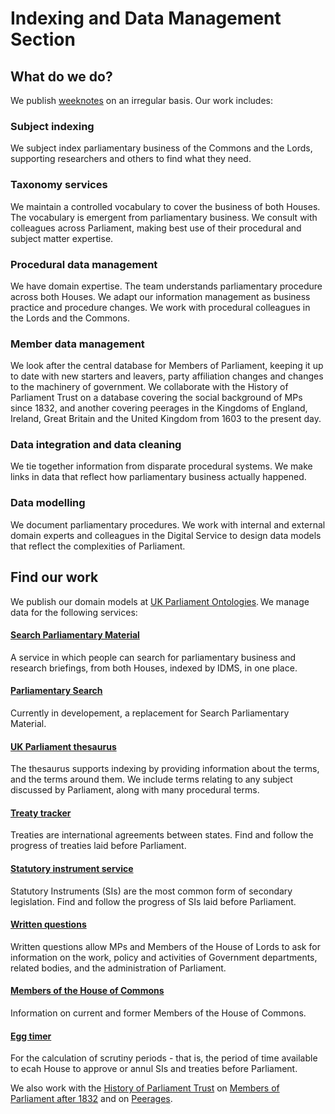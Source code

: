 # Indexing and Data Management Section

## What do we do?  

We publish [weeknotes](https://ukparliament.github.io/ontologies/meta/weeknotes/) on an irregular basis. Our work includes:

### Subject indexing 
We subject index parliamentary business of the Commons and the Lords, supporting researchers and others to find what they need.

### Taxonomy services
We maintain a controlled vocabulary to cover the business of both Houses. The vocabulary is emergent from parliamentary business. We consult with colleagues across Parliament, making best use of their procedural and subject matter expertise. 

### Procedural data management 
We have domain expertise. The team understands parliamentary procedure across both Houses. We adapt our information management as business practice and procedure changes. We work with procedural colleagues in the Lords and the Commons. 

### Member data management
We look after the central database for Members of Parliament, keeping it up to date with new starters and leavers, party affiliation changes and changes to the machinery of government. We collaborate with the History of Parliament Trust on a database covering the social background of MPs since 1832, and another covering peerages in the Kingdoms of England, Ireland, Great Britain and the United Kingdom from 1603 to the present day. 

### Data integration and data cleaning 
We tie together information from disparate procedural systems. We make links in data that reflect how parliamentary business actually happened. 

### Data modelling 
We document parliamentary procedures. We work with internal and external domain experts and colleagues in the Digital Service to design data models that reflect the complexities of Parliament. 

## Find our work
We publish our domain models at [UK Parliament Ontologies](https://ukparliament.github.io/ontologies/). We manage data for the following services:

#### [Search Parliamentary Material](https://search-material.parliament.uk/)  
A service in which people can search for parliamentary business and research briefings, from both Houses, indexed by IDMS, in one place. 

#### [Parliamentary Search](https://parliamentary-search-265cced0397e.herokuapp.com/)
Currently in developement, a replacement for Search Parliamentary Material.

#### [UK Parliament thesaurus](https://lda.data.parliament.uk/terms/)  
The thesaurus supports indexing by providing information about the terms, and the terms around them.  We include terms relating to any subject discussed by Parliament, along with many procedural terms.  

#### [Treaty tracker](https://treaties.parliament.uk/)   
Treaties are international agreements between states. Find and follow the progress of treaties laid before Parliament.

#### [Statutory instrument service](https://statutoryinstruments.parliament.uk/)  
Statutory Instruments (SIs) are the most common form of secondary legislation. Find and follow the progress of SIs laid before Parliament.

#### [Written questions](https://questions-statements.parliament.uk/)  
Written questions allow MPs and Members of the House of Lords to ask for information on the work, policy and activities of Government departments, related bodies, and the administration of Parliament.

#### [Members of the House of Commons](https://members.parliament.uk/members/Commons)
Information on current and former Members of the House of Commons.

#### [Egg timer](https://api.parliament.uk/egg-timer/meta)
For the calculation of scrutiny periods - that is, the period of time available to ecah House to approve or annul SIs and treaties before Parliament. 

We also work with the [History of Parliament Trust](https://www.historyofparliamentonline.org/) on [Members of Parliament after 1832](https://membersafter1832.historyofparliamentonline.org/)
and on [Peerages](https://peerages.historyofparliamentonline.org/). 

